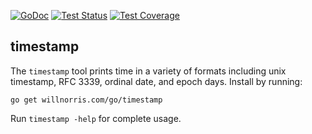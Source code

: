 [![GoDoc](https://img.shields.io/badge/godoc-reference-blue)](https://pkg.go.dev/willnorris.com/go/timestamp)
[![Test Status](https://github.com/willnorris/timestamp/workflows/tests/badge.svg)](https://github.com/willnorris/timestamp/actions?query=workflow%3Atests)
[![Test Coverage](https://codecov.io/gh/willnorris/timestamp/branch/main/graph/badge.svg)](https://codecov.io/gh/willnorris/timestamp)

## timestamp ##

The `timestamp` tool prints time in a variety of formats including unix
timestamp, RFC 3339, ordinal date, and epoch days.  Install by running:

    go get willnorris.com/go/timestamp

Run `timestamp -help` for complete usage.
